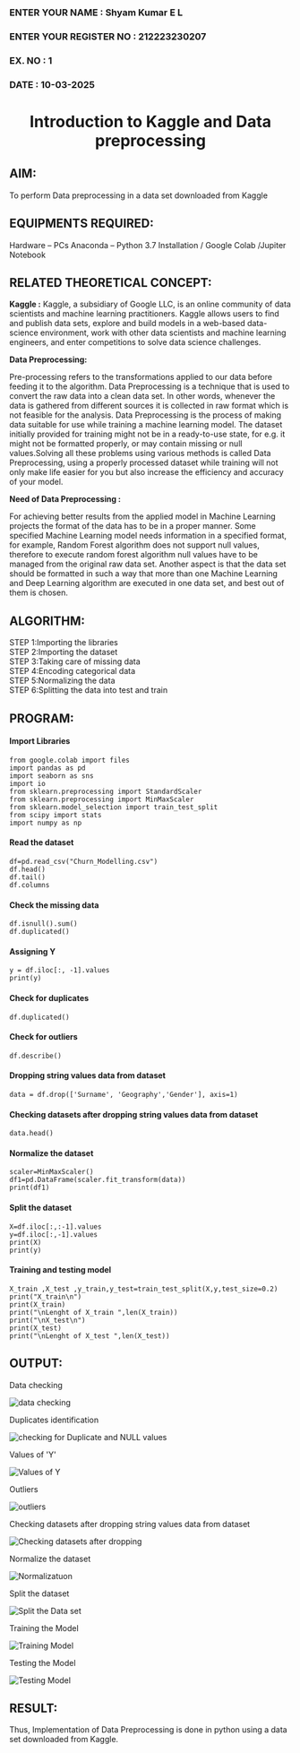 <H3>ENTER YOUR NAME : Shyam Kumar E L</H3> 
<H3>ENTER YOUR REGISTER NO : 212223230207</H3>
<H3>EX. NO : 1</H3>
<H3>DATE : 10-03-2025</H3>
<H1 ALIGN =CENTER> Introduction to Kaggle and Data preprocessing</H1>

## AIM:

To perform Data preprocessing in a data set downloaded from Kaggle

## EQUIPMENTS REQUIRED:
Hardware – PCs
Anaconda – Python 3.7 Installation / Google Colab /Jupiter Notebook

## RELATED THEORETICAL CONCEPT:

**Kaggle :**
Kaggle, a subsidiary of Google LLC, is an online community of data scientists and machine learning practitioners. Kaggle allows users to find and publish data sets, explore and build models in a web-based data-science environment, work with other data scientists and machine learning engineers, and enter competitions to solve data science challenges.

**Data Preprocessing:**

Pre-processing refers to the transformations applied to our data before feeding it to the algorithm. Data Preprocessing is a technique that is used to convert the raw data into a clean data set. In other words, whenever the data is gathered from different sources it is collected in raw format which is not feasible for the analysis.
Data Preprocessing is the process of making data suitable for use while training a machine learning model. The dataset initially provided for training might not be in a ready-to-use state, for e.g. it might not be formatted properly, or may contain missing or null values.Solving all these problems using various methods is called Data Preprocessing, using a properly processed dataset while training will not only make life easier for you but also increase the efficiency and accuracy of your model.

**Need of Data Preprocessing :**

For achieving better results from the applied model in Machine Learning projects the format of the data has to be in a proper manner. Some specified Machine Learning model needs information in a specified format, for example, Random Forest algorithm does not support null values, therefore to execute random forest algorithm null values have to be managed from the original raw data set.
Another aspect is that the data set should be formatted in such a way that more than one Machine Learning and Deep Learning algorithm are executed in one data set, and best out of them is chosen.


## ALGORITHM:
STEP 1:Importing the libraries<BR>
STEP 2:Importing the dataset<BR>
STEP 3:Taking care of missing data<BR>
STEP 4:Encoding categorical data<BR>
STEP 5:Normalizing the data<BR>
STEP 6:Splitting the data into test and train<BR>

##  PROGRAM:
<h4>Import Libraries</h4>

```
from google.colab import files
import pandas as pd
import seaborn as sns
import io
from sklearn.preprocessing import StandardScaler
from sklearn.preprocessing import MinMaxScaler
from sklearn.model_selection import train_test_split
from scipy import stats
import numpy as np
```

<h4>Read the dataset</h4>

```
df=pd.read_csv("Churn_Modelling.csv")
df.head()
df.tail()
df.columns
```
<h4>Check the missing data</h4>

```
df.isnull().sum()
df.duplicated()
```

<h4>Assigning Y</h4>

```
y = df.iloc[:, -1].values
print(y)
```

<h4>Check for duplicates</h4>

```
df.duplicated()
```

<h4>Check for outliers</h4>

```
df.describe()
```

<h4>Dropping string values data from dataset</h4>

```
data = df.drop(['Surname', 'Geography','Gender'], axis=1)
```

<h4>Checking datasets after dropping string values data from dataset</h4>

```
data.head()
```

<h4>Normalize the dataset</h4>

```
scaler=MinMaxScaler()
df1=pd.DataFrame(scaler.fit_transform(data))
print(df1)
```

<h4>Split the dataset</h4>

```
X=df.iloc[:,:-1].values
y=df.iloc[:,-1].values
print(X)
print(y)
```

<h4>Training and testing model</h4>

```
X_train ,X_test ,y_train,y_test=train_test_split(X,y,test_size=0.2)
print("X_train\n")
print(X_train)
print("\nLenght of X_train ",len(X_train))
print("\nX_test\n")
print(X_test)
print("\nLenght of X_test ",len(X_test))
```

## OUTPUT:

Data checking

![data checking](https://github.com/user-attachments/assets/46f4a96d-0e75-4216-b585-d05067879b8b)

Duplicates identification

![checking for Duplicate and NULL values](https://github.com/user-attachments/assets/6799da0c-544e-4c1d-96da-ec493190a185)

Values of 'Y'

![Values of Y](https://github.com/user-attachments/assets/71850056-8595-4a83-a24d-28281fe07a75)

Outliers

![outliers](https://github.com/user-attachments/assets/e40fc1a8-85ce-4fc8-ab03-3f94d03eddfa)

Checking datasets after dropping string values data from dataset

![Checking datasets after dropping](https://github.com/user-attachments/assets/64b4b466-adb1-46ab-9d53-a21908cce656)

Normalize the dataset

![Normalizatuon](https://github.com/user-attachments/assets/31114f34-2121-40f3-836d-cba0e4540b34)

Split the dataset

![Split the Data set](https://github.com/user-attachments/assets/cde62209-b651-4c12-95fc-a583d8a092b4)

Training the Model

![Training Model](https://github.com/user-attachments/assets/8135f383-2397-4b4a-8443-658a7b8a2b12)

Testing the Model

![Testing Model](https://github.com/user-attachments/assets/1a45a293-2469-43e4-85da-e0bb21880915)

## RESULT:
Thus, Implementation of Data Preprocessing is done in python  using a data set downloaded from Kaggle.
